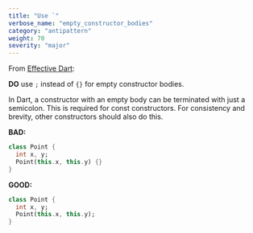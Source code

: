 ```yaml
---
title: "Use `"
verbose_name: "empty_constructor_bodies"
category: "antipattern"
weight: 70
severity: "major"
---
```

From [Effective Dart](https://dart.dev/effective-dart/usage#do-use--instead-of--for-empty-constructor-bodies):

**DO** use `;` instead of `{}` for empty constructor bodies.

In Dart, a constructor with an empty body can be terminated with just a
semicolon.  This is required for const constructors.  For consistency and
brevity, other constructors should also do this.

**BAD:**
```dart
class Point {
  int x, y;
  Point(this.x, this.y) {}
}
```

**GOOD:**
```dart
class Point {
  int x, y;
  Point(this.x, this.y);
}
```
